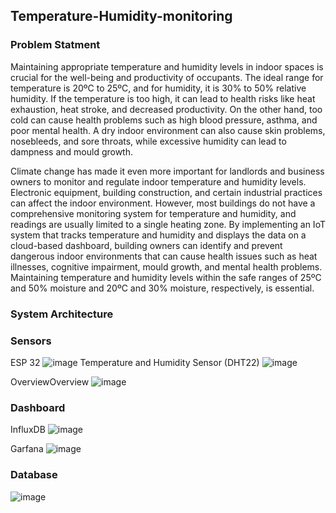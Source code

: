## Temperature-Humidity-monitoring

### Problem Statment
Maintaining appropriate temperature and humidity levels in indoor spaces is crucial for the well-being and productivity of occupants. The ideal range for temperature is 20ºC to 25ºC, and for humidity, it is 30% to 50% relative humidity. If the temperature is too high, it can lead to health risks like heat exhaustion, heat stroke, and decreased productivity. On the other hand, too cold can cause health problems such as high blood pressure, asthma, and poor mental health. A dry indoor environment can also cause skin problems, nosebleeds, and sore throats, while excessive humidity can lead to dampness and mould growth.

Climate change has made it even more important for landlords and business owners to monitor and regulate indoor temperature and humidity levels. Electronic equipment, building construction, and certain industrial practices can affect the indoor environment. However, most buildings do not have a comprehensive monitoring system for temperature and humidity, and readings are usually limited to a single heating zone. By implementing an IoT system that tracks temperature and humidity and displays the data on a cloud-based dashboard, building owners can identify and prevent dangerous indoor environments that can cause health issues such as heat illnesses, cognitive impairment, mould growth, and mental health problems. Maintaining temperature and humidity levels within the safe ranges of 25ºC and 50% moisture and 20ºC and 30% moisture, respectively, is essential.

### System Architecture 


### Sensors 
ESP 32
![image](https://github.com/moha-55/Final-documentation/assets/121754960/c1ffd2fc-26a9-42b4-86ea-90033ba6d36c)
Temperature and Humidity Sensor (DHT22)
![image](https://github.com/moha-55/Final-documentation/assets/121754960/84d4b956-7d9d-4935-a158-80d6f10e2428)

OverviewOverview
![image](https://github.com/moha-55/Final-documentation/assets/121754960/a2eef10d-f1eb-4983-979c-60e224734a38)

### Dashboard
InfluxDB
![image](https://github.com/moha-55/Final-documentation/assets/121754960/3ae6133f-dc16-4905-8a30-6a451003162f)

Garfana
![image](https://github.com/moha-55/Final-documentation/assets/121754960/e2163ef2-d9ea-446d-929e-b13cb1f3757d)

### Database
![image](https://github.com/moha-55/Final-documentation/assets/121754960/b86c79a9-4ab6-4dd7-9c3a-2317477e8801)

